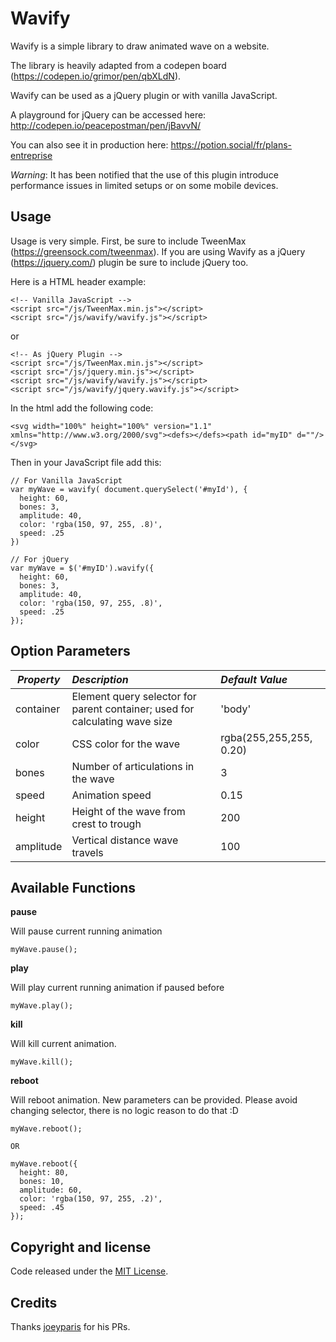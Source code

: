 # Wavify

Wavify is a simple library to draw animated wave on a website.

The library is heavily adapted from a codepen board (https://codepen.io/grimor/pen/qbXLdN).

Wavify can be used as a jQuery plugin or with vanilla JavaScript.

A playground for jQuery can be accessed here: http://codepen.io/peacepostman/pen/jBavvN/

You can also see it in production here: https://potion.social/fr/plans-entreprise

_Warning_: It has been notified that the use of this plugin introduce performance issues in limited setups or on some mobile devices.

## Usage

Usage is very simple. First, be sure to include TweenMax (https://greensock.com/tweenmax). If you are using Wavify as a jQuery (https://jquery.com/) plugin be sure to include jQuery too.

Here is a HTML header example:

```
<!-- Vanilla JavaScript -->
<script src="/js/TweenMax.min.js"></script>
<script src="/js/wavify/wavify.js"></script>
```

or

```
<!-- As jQuery Plugin -->
<script src="/js/TweenMax.min.js"></script>
<script src="/js/jquery.min.js"></script>
<script src="/js/wavify/wavify.js"></script>
<script src="/js/wavify/jquery.wavify.js"></script>
```

In the html add the following code:

```
<svg width="100%" height="100%" version="1.1" xmlns="http://www.w3.org/2000/svg"><defs></defs><path id="myID" d=""/></svg>
```

Then in your JavaScript file add this:

```
// For Vanilla JavaScript
var myWave = wavify( document.querySelect('#myId'), {
  height: 60,
  bones: 3,
  amplitude: 40,
  color: 'rgba(150, 97, 255, .8)',
  speed: .25
})

// For jQuery
var myWave = $('#myID').wavify({
  height: 60,
  bones: 3,
  amplitude: 40,
  color: 'rgba(150, 97, 255, .8)',
  speed: .25
});
```

## Option Parameters

| _Property_ | _Description_                                                               | _Default Value_         |
| ---------- | :-------------------------------------------------------------------------- | :---------------------- |
| container  | Element query selector for parent container; used for calculating wave size | 'body'                  |
| color      | CSS color for the wave                                                      | rgba(255,255,255, 0.20) |
| bones      | Number of articulations in the wave                                         | 3                       |
| speed      | Animation speed                                                             | 0.15                    |
| height     | Height of the wave from crest to trough                                     | 200                     |
| amplitude  | Vertical distance wave travels                                              | 100                     |

## Available Functions

**pause**

Will pause current running animation

```
myWave.pause();
```

**play**

Will play current running animation if paused before

```
myWave.play();
```

**kill**

Will kill current animation.

```
myWave.kill();
```

**reboot**

Will reboot animation. New parameters can be provided. Please avoid changing selector, there is no logic reason to do that :D

```
myWave.reboot();

OR

myWave.reboot({
  height: 80,
  bones: 10,
  amplitude: 60,
  color: 'rgba(150, 97, 255, .2)',
  speed: .45
});
```

## Copyright and license

Code released under the [MIT License](https://github.com/peacepostman/wavify/blob/master/LICENSE).

## Credits

Thanks [joeyparis](https://github.com/joeyparis) for his PRs.
